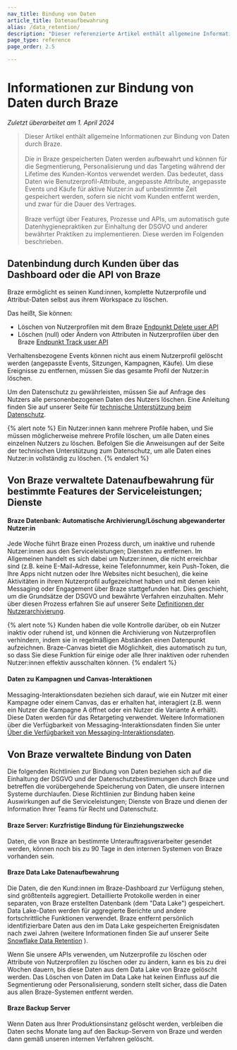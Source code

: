 ```yaml
---
nav_title: Bindung von Daten
article_title: Datenaufbewahrung
alias: /data_retention/
description: "Dieser referenzierte Artikel enthält allgemeine Informationen zur Bindung von Daten bei Braze."
page_type: reference
page_order: 2.5

---
```


<!--
Warning! Don't make any changes to this document without approval from the legal department.
-->

# Informationen zur Bindung von Daten durch Braze

*Zuletzt überarbeitet am 1\. April 2024*

> Dieser Artikel enthält allgemeine Informationen zur Bindung von Daten durch Braze.<br><br>Die in Braze gespeicherten Daten werden aufbewahrt und können für die Segmentierung, Personalisierung und das Targeting während der Lifetime des Kunden-Kontos verwendet werden. Das bedeutet, dass Daten wie Benutzerprofil-Attribute, angepasste Attribute, angepasste Events und Käufe für aktive Nutzer:in auf unbestimmte Zeit gespeichert werden, sofern sie nicht vom Kunden entfernt werden, und zwar für die Dauer des Vertrages.<br><br>Braze verfügt über Features, Prozesse und APIs, um automatisch gute Datenhygienepraktiken zur Einhaltung der DSGVO und anderer bewährter Praktiken zu implementieren. Diese werden im Folgenden beschrieben.

## Datenbindung durch Kunden über das Dashboard oder die API von Braze

Braze ermöglicht es seinen Kund:innen, komplette Nutzerprofile und Attribut-Daten selbst aus ihrem Workspace zu löschen.

Das heißt, Sie können: 
- Löschen von Nutzerprofilen mit dem Braze [Endpunkt Delete user API]({{site.baseurl}}/api/endpoints/user_data/post_user_delete/) 
- Löschen (null) oder Ändern von Attributen in Nutzerprofilen über den Braze [Endpunkt Track user API]({{site.baseurl}}/api/endpoints/user_data/post_user_track/)

Verhaltensbezogene Events können nicht aus einem Nutzerprofil gelöscht werden (angepasste Events, Sitzungen, Kampagnen, Käufe). Um diese Ereignisse zu entfernen, müssen Sie das gesamte Profil der Nutzer:in löschen.

Um den Datenschutz zu gewährleisten, müssen Sie auf Anfrage des Nutzers alle personenbezogenen Daten des Nutzers löschen. Eine Anleitung finden Sie auf unserer Seite für [technische Unterstützung beim Datenschutz]({{site.baseurl}}/help/dp-technical-assistance/#the-right-to-erasure).

{% alert note %}
Ein Nutzer:innen kann mehrere Profile haben, und Sie müssen möglicherweise mehrere Profile löschen, um alle Daten eines einzelnen Nutzers zu löschen. Befolgen Sie die Anweisungen auf der Seite der technischen Unterstützung zum Datenschutz, um alle Daten eines Nutzer:in vollständig zu löschen.
{% endalert %}

## Von Braze verwaltete Datenaufbewahrung für bestimmte Features der Serviceleistungen; Dienste

#### Braze Datenbank: Automatische Archivierung/Löschung abgewanderter Nutzer:in

Jede Woche führt Braze einen Prozess durch, um inaktive und ruhende Nutzer:innen aus den Serviceleistungen; Diensten zu entfernen. Im Allgemeinen handelt es sich dabei um Nutzer:innen, die nicht erreichbar sind (z.B. keine E-Mail-Adresse, keine Telefonnummer, kein Push-Token, die Ihre Apps nicht nutzen oder Ihre Websites nicht besuchen), die keine Aktivitäten in ihrem Nutzerprofil aufgezeichnet haben und mit denen kein Messaging oder Engagement über Braze stattgefunden hat. Dies geschieht, um die Grundsätze der DSGVO und bewährte Verfahren einzuhalten. Mehr über diesen Prozess erfahren Sie auf unserer Seite [Definitionen der Nutzerarchivierung]({{site.baseurl}}/user_archival/).

{% alert note %}
Kunden haben die volle Kontrolle darüber, ob ein Nutzer inaktiv oder ruhend ist, und können die Archivierung von Nutzerprofilen verhindern, indem sie in regelmäßigen Abständen einen Datenpunkt aufzeichnen. Braze-Canvas bietet die Möglichkeit, dies automatisch zu tun, so dass Sie diese Funktion für einige oder alle Ihrer inaktiven oder ruhenden Nutzer:innen effektiv ausschalten können.
{% endalert %}

#### Daten zu Kampagnen und Canvas-Interaktionen 

Messaging-Interaktionsdaten beziehen sich darauf, wie ein Nutzer mit einer Kampagne oder einem Canvas, das er erhalten hat, interagiert (z.B. wenn ein Nutzer die Kampagne A öffnet oder ein Nutzer die Variante A erhält). Diese Daten werden für das Retargeting verwendet. Weitere Informationen über die Verfügbarkeit von Messaging-Interaktionsdaten finden Sie unter [Über die Verfügbarkeit von Messaging-Interaktionsdaten]({{site.baseurl}}/messaging_interaction_data/).

## Von Braze verwaltete Bindung von Daten

Die folgenden Richtlinien zur Bindung von Daten beziehen sich auf die Einhaltung der DSGVO und der Datenschutzbestimmungen durch Braze und betreffen die vorübergehende Speicherung von Daten, die unsere internen Systeme durchlaufen. Diese Richtlinien zur Bindung haben keine Auswirkungen auf die Serviceleistungen; Dienste von Braze und dienen der Information Ihrer Teams für Recht und Datenschutz.

#### Braze Server: Kurzfristige Bindung für Einziehungszwecke

Daten, die von Braze an bestimmte Unterauftragsverarbeiter gesendet werden, können noch bis zu 90 Tage in den internen Systemen von Braze vorhanden sein.

#### Braze Data Lake Datenaufbewahrung

Die Daten, die den Kund:innen im Braze-Dashboard zur Verfügung stehen, sind größtenteils aggregiert. Detaillierte Protokolle werden in einer separaten, von Braze erstellten Datenbank (dem "Data Lake") gespeichert. Data Lake-Daten werden für aggregierte Berichte und andere fortschrittliche Funktionen verwendet. Braze entfernt persönlich identifizierbare Daten aus den im Data Lake gespeicherten Ereignisdaten nach zwei Jahren (weitere Informationen finden Sie auf unserer Seite [Snowflake Data Retention]({{site.baseurl}}/partners/data_and_infrastructure_agility/data_warehouses/snowflake/data_retention#snowflake-data-retention/) ).

Wenn Sie unsere APIs verwenden, um Nutzerprofile zu löschen oder Attribute von Nutzerprofilen zu löschen oder zu ändern, kann es bis zu drei Wochen dauern, bis diese Daten aus dem Data Lake von Braze gelöscht werden. Das Löschen von Daten im Data Lake hat keinen Einfluss auf die Segmentierung oder Personalisierung, sondern stellt sicher, dass die Daten aus allen Braze-Systemen entfernt werden.

#### Braze Backup Server

Wenn Daten aus Ihrer Produktionsinstanz gelöscht werden, verbleiben die Daten sechs Monate lang auf den Backup-Servern von Braze und werden dann gemäß unseren internen Verfahren gelöscht.

